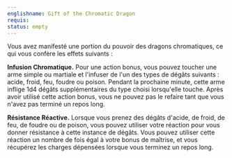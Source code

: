 ```yaml
---
englishname: Gift of the Chromatic Dragon
requis:
status: empty
---
```

Vous avez manifesté une portion du pouvoir des dragons chromatiques, ce qui vous confère les effets suivants : 

**Infusion Chromatique.** Pour une action bonus, vous pouvez toucher une arme simple ou martiale et l'infuser de l'un des types de dégâts suivants : acide, froid, feu, foudre ou poison. Pendant la prochaine minute, cette arme inflige 1d4 dégâts supplémentaires du type choisi lorsqu'elle touche. Après avoir utilisé cette action bonus, vous ne pouvez pas le refaire tant que vous n'avez pas terminé un repos long.

**Résistance Réactive.** Lorsque vous prenez des dégâts d'acide, de froid, de feu, de foudre ou de poison, vous pouvez utiliser votre réaction pour vous donner résistance à cette instance de dégâts. Vous pouvez utiliser cette réaction un nombre de fois égal à votre bonus de maîtrise, et vous récupérez les charges dépensées lorsque vous terminez un repos long.
